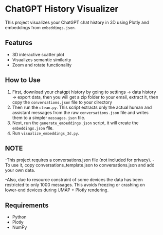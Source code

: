 # ChatGPT History Visualizer

This project visualizes your ChatGPT chat history in 3D using Plotly and embeddings from `embeddings.json`.

## Features

- 3D interactive scatter plot
- Visualizes semantic similarity
- Zoom and rotate functionality

## How to Use

1. First, download your chatgpt history by going to settings -> data history -> export data, then you will get a zip folder to your email, extract it, then copy the `conversations.json` file to your directory
2. Then run the `clean.py`. This script extracts only the actual human and assistant messages from the raw `conversations.json` file and writes them to a simpler `messages.json` file.
3. Next, run the `generate_embeddings.json` script, it will create the `embeddings.json` file.
4. Run `visualize_embeddings_3d.py`.

## NOTE

-This project requires a conversations.json file (not included for privacy).
-To use it, copy conversations_template.json to conversations.json and add your own data.

-Also, due to resource constraint of some devices the data has been restricted to only 1000 messages. This avoids freezing or crashing on lower-end devices during UMAP + Plotly rendering.

## Requirements

- Python
- Plotly
- NumPy
